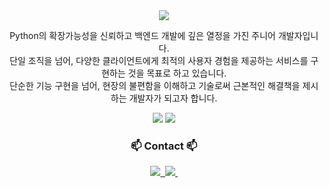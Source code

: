 <div align="center">
  <img src="https://capsule-render.vercel.app/api?text=Good%20Code%20starts%20with%20Good%20Questions.&type=waving" />

  <p>
    Python의 확장가능성을 신뢰하고 백엔드 개발에 깊은 열정을 가진 주니어 개발자입니다. <br>
    단일 조직을 넘어, 다양한 클라이언트에게 최적의 사용자 경험을 제공하는 서비스를 구현하는 것을 목표로 하고 있습니다. <br>
    단순한 기능 구현을 넘어, 현장의 불편함을 이해하고 기술로써 근본적인 해결책을 제시하는 개발자가 되고자 합니다.
  </p>

  <img src="https://github-readme-stats.vercel.app/api?username=hotbari&show_icons=true&theme=transparent" />

  <img src="https://github-readme-stats.vercel.app/api/top-langs/?username=hotbari&layout=compact" />

  <h3 align="center">📫 Contact 📫</h3>
  <a href="https://velog.io/@hotbari">
    <img src="https://img.shields.io/badge/Velog-1EBC8F?style=for-the-badge&logo=velog&logoColor=white" />&nbsp
  </a>
  <a href="mailto:tangycaco@gmail.com">
    <img
      src="https://img.shields.io/badge/tangycaco@gmail.com-D14836?style=for-the-badge&logo=gmail&logoColor=white"/>&nbsp
  </a>
  
</div>

